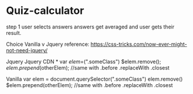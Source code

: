 # Quiz-calculator

step 1 
user selects answers 
answers get averaged and user gets their result.

Choice Vanilla v Jquery
reference: https://css-tricks.com/now-ever-might-not-need-jquery/

Jquery
Jquery CDN *
var $elem =$(".someClass")
$elem.remove();
$elem.prepend($otherElem);
//same with .before .replaceWith .closest


Vanilla
var elem = document.querySelector(".someClass")
elem.remove()
$elem.prepend(otherElem);
//same with .before .replaceWith .closest
